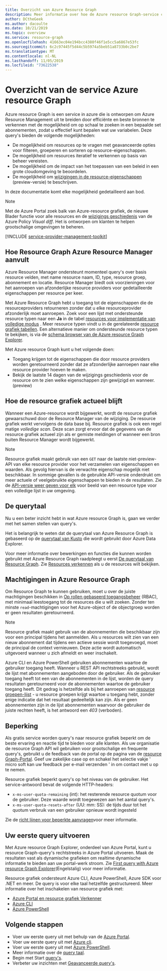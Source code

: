 ```yaml
---
title: Overzicht van Azure Resource Graph
description: Meer informatie over hoe de Azure resource Graph-service complexe query's van resources op schaal mogelijk maakt.
author: DCtheGeek
ms.author: dacoulte
ms.date: 10/21/2019
ms.topic: overview
ms.service: resource-graph
ms.openlocfilehash: 41663ec04e194bcc4380f46f1e5cc5a6867e53fc
ms.sourcegitcommit: 6c2c97445f5d44c5b5974a5beb51a8733b0c2be7
ms.translationtype: MT
ms.contentlocale: nl-NL
ms.lasthandoff: 11/05/2019
ms.locfileid: "73622538"
---
```

# <a name="overview-of-the-azure-resource-graph-service"></a>Overzicht van de service Azure resource Graph

Azure resource Graph is een service in azure die is ontworpen om Azure Resource Management uit te breiden door efficiënte en beste bronnen te verkennen met de mogelijkheid om op schaal te zoeken in een bepaalde set abonnementen, zodat u effectief kunt bepalen wat uw variabelen. Deze query's bieden de volgende mogelijkheden:

- De mogelijkheid om resources op te vragen met geavanceerde opties voor filteren, groeperen en sorteren op resource-eigenschappen.
- De mogelijkheid om resources iteratief te verkennen op basis van beheer vereisten.
- De mogelijkheid om de impact van het toepassen van een beleid in een grote cloudomgeving te beoordelen.
- De mogelijkheid om [wijzigingen in de resource-eigenschappen](./how-to/get-resource-changes.md) (preview-versie) te beschrijven.

In deze documentatie komt elke mogelijkheid gedetailleerd aan bod.

> [!NOTE]
> Met de Azure Portal zoek balk van Azure-resource grafiek, de nieuwe Blader functie voor alle resources en de [wijzigings geschiedenis](../policy/how-to/determine-non-compliance.md#change-history-preview) van de Azure Policy
> _Visual diff_. Het is ontworpen om klanten te helpen grootschalige omgevingen te beheren.

[!INCLUDE [service-provider-management-toolkit](../../../includes/azure-lighthouse-supported-service.md)]

## <a name="how-does-resource-graph-complement-azure-resource-manager"></a>Hoe Resource Graph Azure Resource Manager aanvult

Azure Resource Manager ondersteunt momenteel query's over basis resource velden, met name resource naam, ID, type, resource groep, abonnement en locatie. Resource Manager biedt ook voorzieningen voor het aanroepen van afzonderlijke resource providers voor gedetailleerde eigenschappen per resource per keer.

Met Azure Resource Graph hebt u toegang tot de eigenschappen die de resourceproviders retourneren zonder dat u elke resourceprovider afzonderlijk moet aanroepen. Zoek voor een lijst met ondersteunde resource typen naar een **Ja** in de tabel [resources voor implementatie van volledige modus](../../azure-resource-manager/complete-mode-deletion.md) . Meer resource typen vindt u in de gerelateerde [resource grafiek tabellen](./concepts/query-language.md#resource-graph-tables). Een alternatieve manier om ondersteunde resource typen te bekijken, is via de [schema browser van de Azure resource Graph Explorer](./first-query-portal.md#schema-browser).

Met Azure resource Graph kunt u het volgende doen:

- Toegang krijgen tot de eigenschappen die door resource providers worden geretourneerd zonder dat ze afzonderlijke aanroepen naar elke resource provider hoeven te maken.
- Bekijk de laatste 14 dagen van de wijzigings geschiedenis voor de resource om te zien welke eigenschappen zijn gewijzigd en wanneer. (preview)

## <a name="how-resource-graph-is-kept-current"></a>Hoe de resource grafiek actueel blijft

Wanneer een Azure-resource wordt bijgewerkt, wordt de resource grafiek gewaarschuwd door de Resource Manager van de wijziging.
De resource grafiek werkt vervolgens de data base bij. Resource grafiek is ook een regel matige _volledige scan_. Deze scan zorgt ervoor dat de gegevens van de resource grafiek actueel zijn als er gemiste meldingen of wanneer een bron buiten Resource Manager wordt bijgewerkt.

> [!NOTE]
> Resource grafiek maakt gebruik van een `GET` naar de laatste niet-preview-API van elke resource provider voor het verzamelen van eigenschappen en waarden. Als gevolg hiervan is de verwachte eigenschap mogelijk niet beschikbaar. In sommige gevallen is de gebruikte API-versie onderdrukt om meer actuele of veelgebruikte eigenschappen te bieden in de resultaten. Zie de [API-versie weer geven voor elk](./samples/advanced.md#apiversion) voor beeld van een resource type voor een volledige lijst in uw omgeving.

## <a name="the-query-language"></a>De querytaal

Nu u een beter inzicht hebt in wat Azure resource Graph is, gaan we verder met het samen stellen van query's.

Het is belangrijk te weten dat de querytaal van Azure Resource Graph is gebaseerd op de [querytaal van Kusto](../../data-explorer/data-explorer-overview.md) die wordt gebruikt door Azure Data Explorer.

Voor meer informatie over bewerkingen en functies die kunnen worden gebruikt met Azure Resource Graph raadpleegt u eerst [De querytaal van Resource Graph](./concepts/query-language.md).
Zie [Resources verkennen](./concepts/explore-resources.md) als u de resources wilt bekijken.

## <a name="permissions-in-azure-resource-graph"></a>Machtigingen in Azure Resource Graph

Om Resource Graph te kunnen gebruiken, moet u over de juiste machtigingen beschikken in [Op rollen gebaseerd toegangsbeheer](../../role-based-access-control/overview.md) (RBAC), met minimaal leestoegang tot de resources die u wilt zoeken. Zonder ten minste `read`-machtigingen voor het Azure-object of de objectgroep worden er geen resultaten geretourneerd.

> [!NOTE]
> Resource grafiek maakt gebruik van de abonnementen die beschikbaar zijn voor een principal tijdens het aanmelden. Als u resources wilt zien van een nieuw abonnement dat tijdens een actieve sessie wordt toegevoegd, moet de principal de context vernieuwen. Deze actie wordt automatisch uitgevoerd wanneer u zich afmeldt en weer inschakelt.

Azure CLI en Azure PowerShell gebruiken abonnementen waartoe de gebruiker toegang heeft. Wanneer u REST API rechtstreeks gebruikt, wordt de lijst met abonnementen aangeboden door de gebruiker. Als de gebruiker toegang heeft tot een van de abonnementen in de lijst, worden de query resultaten geretourneerd voor de abonnementen waartoe de gebruiker toegang heeft. Dit gedrag is hetzelfde als bij het aanroepen van [resource groepen-lijst](/rest/api/resources/resourcegroups/list) \- u resource groepen krijgt waartoe u toegang hebt, zonder enige indicatie dat het resultaat gedeeltelijk kan zijn.
Als er geen abonnementen zijn in de lijst abonnementen waarvoor de gebruiker de juiste rechten heeft, is het antwoord een _403_ (verboden).

## <a name="throttling"></a>Beperking

Als gratis service worden query's naar resource grafiek beperkt om de beste ervaring en reactie tijd te bieden voor alle klanten. Als uw organisatie de resource Graph API wil gebruiken voor grootschalige en frequente query's, gebruikt u de feedback van de portal op de pagina van de [resource Graph-Portal](https://portal.azure.com/#blade/Microsoft_Azure_Policy/PolicyMenuBlade/ResourceGraph).
Geef uw zakelijke case op en schakel het selectie vakje ' micro soft kan uw feedback per e-mail verzenden ' in om contact met u op te nemen.

Resource grafiek beperkt query's op het niveau van de gebruiker. Het service-antwoord bevat de volgende HTTP-headers:

- `x-ms-user-quota-remaining` (int): het resterende resource quotum voor de gebruiker. Deze waarde wordt toegewezen aan het aantal query's.
- `x-ms-user-quota-resets-after` (UU: mm: SS): de tijds duur tot het quotum verbruik van een gebruiker opnieuw wordt ingesteld

Zie de [richt lijnen voor beperkte aanvragen](./concepts/guidance-for-throttled-requests.md)voor meer informatie.

## <a name="running-your-first-query"></a>Uw eerste query uitvoeren

Met Azure resource Graph Explorer, onderdeel van Azure Portal, kunt u resource Graph-query's rechtstreeks in Azure Portal uitvoeren. Maak de resultaten vast als dynamische grafieken om realtime dynamische informatie te bieden aan uw portal-werk stroom. Zie [First query with Azure resource Graph Explorer](first-query-portal.md)(Engelstalig) voor meer informatie.

Resource grafiek ondersteunt Azure CLI, Azure PowerShell, Azure SDK voor .NET en meer. De query is voor elke taal hetzelfde gestructureerd. Meer informatie over het inschakelen van resource grafiek met:

- [Azure Portal en resource grafiek Verkenner](first-query-portal.md) 
- [Azure CLI](first-query-azurecli.md#add-the-resource-graph-extension)
- [Azure PowerShell](first-query-powershell.md#add-the-resource-graph-module)

## <a name="next-steps"></a>Volgende stappen

- Voer uw eerste query uit met behulp van de [Azure Portal](first-query-portal.md).
- Voer uw eerste query uit met [Azure cli](first-query-azurecli.md).
- Voer uw eerste query uit met [Azure PowerShell](first-query-powershell.md).
- Meer informatie over de [query taal](./concepts/query-language.md).
- Begin met Start [query's](./samples/starter.md).
- Verbeter uw inzichten met [Geavanceerde query's](./samples/advanced.md).